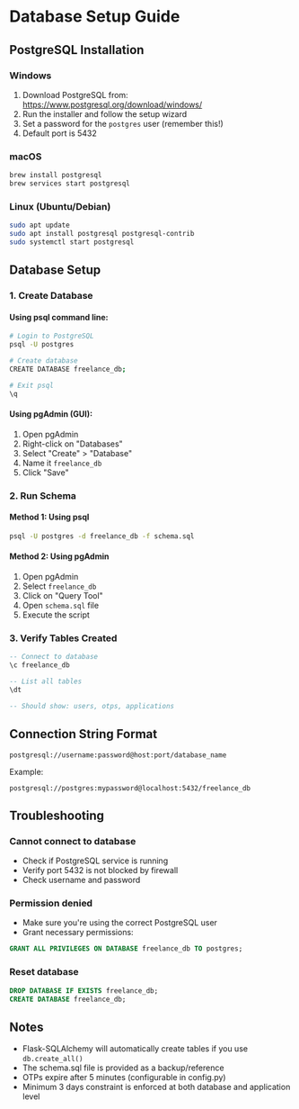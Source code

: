 # Database Setup Guide

## PostgreSQL Installation

### Windows
1. Download PostgreSQL from: https://www.postgresql.org/download/windows/
2. Run the installer and follow the setup wizard
3. Set a password for the `postgres` user (remember this!)
4. Default port is 5432

### macOS
```bash
brew install postgresql
brew services start postgresql
```

### Linux (Ubuntu/Debian)
```bash
sudo apt update
sudo apt install postgresql postgresql-contrib
sudo systemctl start postgresql
```

## Database Setup

### 1. Create Database

#### Using psql command line:
```bash
# Login to PostgreSQL
psql -U postgres

# Create database
CREATE DATABASE freelance_db;

# Exit psql
\q
```

#### Using pgAdmin (GUI):
1. Open pgAdmin
2. Right-click on "Databases"
3. Select "Create" > "Database"
4. Name it `freelance_db`
5. Click "Save"

### 2. Run Schema

#### Method 1: Using psql
```bash
psql -U postgres -d freelance_db -f schema.sql
```

#### Method 2: Using pgAdmin
1. Open pgAdmin
2. Select `freelance_db`
3. Click on "Query Tool"
4. Open `schema.sql` file
5. Execute the script

### 3. Verify Tables Created

```sql
-- Connect to database
\c freelance_db

-- List all tables
\dt

-- Should show: users, otps, applications
```

## Connection String Format

```
postgresql://username:password@host:port/database_name
```

Example:
```
postgresql://postgres:mypassword@localhost:5432/freelance_db
```

## Troubleshooting

### Cannot connect to database
- Check if PostgreSQL service is running
- Verify port 5432 is not blocked by firewall
- Check username and password

### Permission denied
- Make sure you're using the correct PostgreSQL user
- Grant necessary permissions:
```sql
GRANT ALL PRIVILEGES ON DATABASE freelance_db TO postgres;
```

### Reset database
```sql
DROP DATABASE IF EXISTS freelance_db;
CREATE DATABASE freelance_db;
```

## Notes

- Flask-SQLAlchemy will automatically create tables if you use `db.create_all()`
- The schema.sql file is provided as a backup/reference
- OTPs expire after 5 minutes (configurable in config.py)
- Minimum 3 days constraint is enforced at both database and application level
